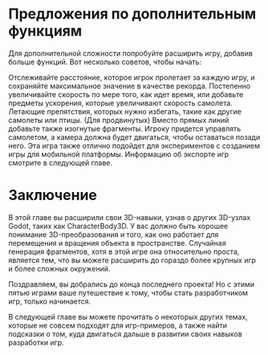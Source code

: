 ﻿# Предложения по дополнительным функциям

Для дополнительной сложности попробуйте расширить игру, добавив больше функций. Вот несколько советов, чтобы начать:

Отслеживайте расстояние, которое игрок пролетает за каждую игру, и сохраняйте максимальное значение в качестве рекорда.
Постепенно увеличивайте скорость по мере того, как идет время, или добавьте предметы ускорения, которые увеличивают скорость самолета.
Летающие препятствия, которых нужно избегать, такие как другие самолеты или птицы.
(Для продвинутых) Вместо прямых линий добавьте также изогнутые фрагменты. Игроку придется управлять самолетом, а камера должна будет двигаться, чтобы оставаться позади него.
Эта игра также отлично подойдет для экспериментов с созданием игры для мобильной платформы. Информацию об экспорте игр смотрите в следующей главе.

# Заключение

В этой главе вы расширили свои 3D-навыки, узнав о других 3D-узлах Godot, таких как CharacterBody3D. У вас должно быть хорошее понимание 3D-преобразования и того, как оно работает для перемещения и вращения объекта в пространстве. Случайная генерация фрагментов, хотя в этой игре она относительно проста, является тем, что вы можете расширить до гораздо более крупных игр и более сложных окружений.

Поздравляем, вы добрались до конца последнего проекта! Но с этими пятью играми ваше путешествие к тому, чтобы стать разработчиком игр, только начинается.

В следующей главе вы можете прочитать о некоторых других темах, которые не совсем подходят для игр-примеров, а также найти подсказки о том, куда двигаться дальше в развитии своих навыков разработки игр.